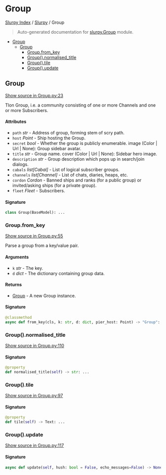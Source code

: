 # Group

[Slurpy Index](../README.md#slurpy-index) / [Slurpy](./index.md#slurpy) / Group

> Auto-generated documentation for [slurpy.Group](../../slurpy/Group.py) module.

- [Group](#group)
  - [Group](#group-1)
    - [Group.from_key](#groupfrom_key)
    - [Group().normalised_title](#group()normalised_title)
    - [Group().tile](#group()tile)
    - [Group().update](#group()update)

## Group

[Show source in Group.py:23](../../slurpy/Group.py#L23)

Tlon Group, i.e. a community consisting of one or more Channels and one or more Subscribers.

#### Attributes

- `path` *str* - Address of group, forming stem of scry path.
- `host` *Point* - Ship hosting the Group.
- `secret` *bool* - Whether the group is publicly enumerable.
image (Color | Url | None): Group sidebar avatar.
- `title` *str* - Group name.
cover (Color | Url | None): Sidebar hero image.
- `description` *str* - Group description which pops up in search/join dialogs.
- `cabals` *list[Cabal]* - List of logical subscriber groups.
- `channels` *list[Channel]* - List of chats, diaries, heaps, etc.
- `cordon` *Cordon* - Banned ships and ranks (for a public group) or invited/asking ships (for a private group).
- `fleet` *Fleet* - Subscribers.

#### Signature

```python
class Group(BaseModel): ...
```

### Group.from_key

[Show source in Group.py:55](../../slurpy/Group.py#L55)

Parse a group from a key/value pair.

#### Arguments

- `k` *str* - The key.
- `d` *dict* - The dictionary containing group data.

#### Returns

- [Group](#group) - A new Group instance.

#### Signature

```python
@classmethod
async def from_key(cls, k: str, d: dict, pier_host: Point) -> "Group": ...
```

### Group().normalised_title

[Show source in Group.py:110](../../slurpy/Group.py#L110)

#### Signature

```python
@property
def normalised_title(self) -> str: ...
```

### Group().tile

[Show source in Group.py:97](../../slurpy/Group.py#L97)

#### Signature

```python
@property
def tile(self) -> Text: ...
```

### Group().update

[Show source in Group.py:117](../../slurpy/Group.py#L117)

#### Signature

```python
async def update(self, hush: bool = False, echo_messages=False) -> None: ...
```